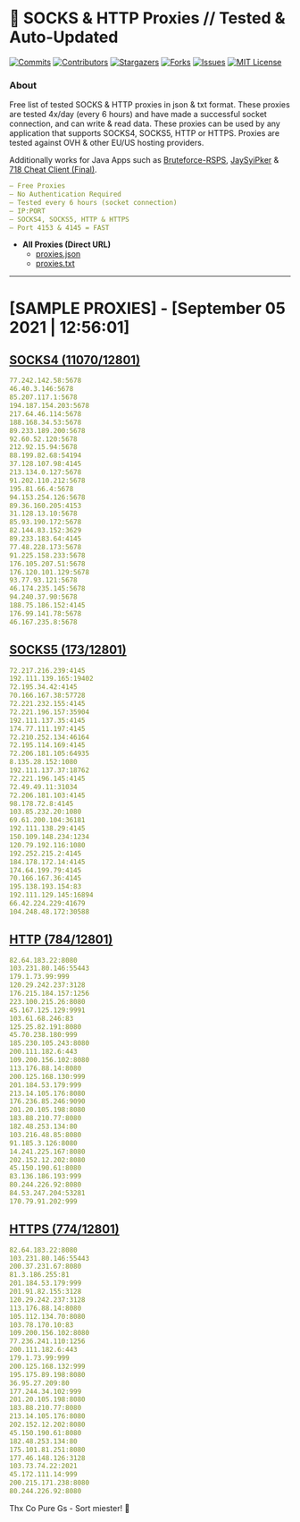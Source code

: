 <!-- MARKDOWN LINKS & IMAGES -->
<!-- https://www.markdownguide.org/basic-syntax/#reference-style-links -->
[contributors-shield]: https://img.shields.io/github/contributors/KaiBurton/free-proxies-autoupdated?style=for-the-badge
[contributors-url]: https://github.com/KaiBurton/free-proxies-autoupdated/graphs/contributors
[forks-shield]: https://img.shields.io/github/forks/KaiBurton/free-proxies-autoupdated?style=for-the-badge
[forks-url]: https://github.com/KaiBurton/free-proxies-autoupdated/network/members
[stars-shield]: https://img.shields.io/github/stars/KaiBurton/free-proxies-autoupdated?style=for-the-badge
[stars-url]: https://github.com/KaiBurton/free-proxies-autoupdated/stargazers
[issues-shield]: https://img.shields.io/github/issues/KaiBurton/free-proxies-autoupdated?style=for-the-badge
[issues-url]: https://github.com/KaiBurton/free-proxies-autoupdated/issues
[license-shield]: https://img.shields.io/github/license/KaiBurton/free-proxies-autoupdated?style=for-the-badge
[license-url]: https://github.com/KaiBurton/free-proxies-autoupdated/blob/main/LICENSE
[commit-shield]: https://img.shields.io/github/last-commit/KaiBurton/free-proxies-autoupdated?style=for-the-badge
[commit-url]: https://github.com/KaiBurton/free-proxies-autoupdated/commits/main

# 🎁 SOCKS & HTTP Proxies // Tested & Auto-Updated

[![Commits][commit-shield]][commit-url]
[![Contributors][contributors-shield]][contributors-url]
[![Stargazers][stars-shield]][stars-url]
[![Forks][forks-shield]][forks-url]
[![Issues][issues-shield]][issues-url]
[![MIT License][license-shield]][license-url]

### About
Free list of tested SOCKS & HTTP proxies in json & txt format. These proxies are tested 4x/day (every 6 hours) and have made a successful socket connection, and can write & read data. These proxies can be used by any application that supports SOCKS4, SOCKS5, HTTP or HTTPS. Proxies are tested against OVH & other EU/US hosting providers.

Additionally works for Java Apps such as [Bruteforce-RSPS](https://github.com/KaiBurton/Bruteforce-RSPS), [JaySyiPker](https://github.com/JayArrowz/JaySyiPker) & [718 Cheat Client (Final)](https://github.com/KaiBurton/718-Cheat-Client-Final). 

```yaml
— Free Proxies
— No Authentication Required
— Tested every 6 hours (socket connection)
— IP:PORT
— SOCKS4, SOCKS5, HTTP & HTTPS
— Port 4153 & 4145 = FAST
```

- **All Proxies (Direct URL)**
  - [proxies.json](https://raw.githubusercontent.com/KaiBurton/free-proxies-autoupdated/main/proxies.json)
  - [proxies.txt](https://raw.githubusercontent.com/KaiBurton/free-proxies-autoupdated/main/proxies.txt)

---

# [SAMPLE PROXIES] - [September 05 2021 | 12:56:01]

## [SOCKS4 (11070/12801)](https://raw.githubusercontent.com/KaiBurton/free-proxies-autoupdated/main/proxies-socks4.txt)
```yaml
77.242.142.58:5678
46.40.3.146:5678
85.207.117.1:5678
194.187.154.203:5678
217.64.46.114:5678
188.168.34.53:5678
89.233.189.200:5678
92.60.52.120:5678
212.92.15.94:5678
88.199.82.68:54194
37.128.107.98:4145
213.134.0.127:5678
91.202.110.212:5678
195.81.66.4:5678
94.153.254.126:5678
89.36.160.205:4153
31.128.13.10:5678
85.93.190.172:5678
82.144.83.152:3629
89.233.183.64:4145
77.48.228.173:5678
91.225.158.233:5678
176.105.207.51:5678
176.120.101.129:5678
93.77.93.121:5678
46.174.235.145:5678
94.240.37.90:5678
188.75.186.152:4145
176.99.141.78:5678
46.167.235.8:5678
```

## [SOCKS5 (173/12801)](https://raw.githubusercontent.com/KaiBurton/free-proxies-autoupdated/main/proxies-socks5.txt)
```yaml
72.217.216.239:4145
192.111.139.165:19402
72.195.34.42:4145
70.166.167.38:57728
72.221.232.155:4145
72.221.196.157:35904
192.111.137.35:4145
174.77.111.197:4145
72.210.252.134:46164
72.195.114.169:4145
72.206.181.105:64935
8.135.28.152:1080
192.111.137.37:18762
72.221.196.145:4145
72.49.49.11:31034
72.206.181.103:4145
98.178.72.8:4145
103.85.232.20:1080
69.61.200.104:36181
192.111.138.29:4145
150.109.148.234:1234
120.79.192.116:1080
192.252.215.2:4145
184.178.172.14:4145
174.64.199.79:4145
70.166.167.36:4145
195.138.193.154:83
192.111.129.145:16894
66.42.224.229:41679
104.248.48.172:30588
```

## [HTTP (784/12801)](https://raw.githubusercontent.com/KaiBurton/free-proxies-autoupdated/main/proxies-http.txt)
```yaml
82.64.183.22:8080
103.231.80.146:55443
179.1.73.99:999
120.29.242.237:3128
176.215.184.157:1256
223.100.215.26:8080
45.167.125.129:9991
103.61.68.246:83
125.25.82.191:8080
45.70.238.180:999
185.230.105.243:8080
200.111.182.6:443
109.200.156.102:8080
113.176.88.14:8080
200.125.168.130:999
201.184.53.179:999
213.14.105.176:8080
176.236.85.246:9090
201.20.105.198:8080
183.88.210.77:8080
182.48.253.134:80
103.216.48.85:8080
91.185.3.126:8080
14.241.225.167:8080
202.152.12.202:8080
45.150.190.61:8080
83.136.186.193:999
80.244.226.92:8080
84.53.247.204:53281
170.79.91.202:999
```

## [HTTPS (774/12801)](https://raw.githubusercontent.com/KaiBurton/free-proxies-autoupdated/main/proxies-https.txt)
```yaml
82.64.183.22:8080
103.231.80.146:55443
200.37.231.67:8080
81.3.186.255:81
201.184.53.179:999
201.91.82.155:3128
120.29.242.237:3128
113.176.88.14:8080
105.112.134.70:8080
103.78.170.10:83
109.200.156.102:8080
77.236.241.110:1256
200.111.182.6:443
179.1.73.99:999
200.125.168.132:999
195.175.89.198:8080
36.95.27.209:80
177.244.34.102:999
201.20.105.198:8080
183.88.210.77:8080
213.14.105.176:8080
202.152.12.202:8080
45.150.190.61:8080
182.48.253.134:80
175.101.81.251:8080
177.46.148.126:3128
103.73.74.22:2021
45.172.111.14:999
200.215.171.238:8080
80.244.226.92:8080
```



Thx Co Pure Gs - Sort miester! 💟